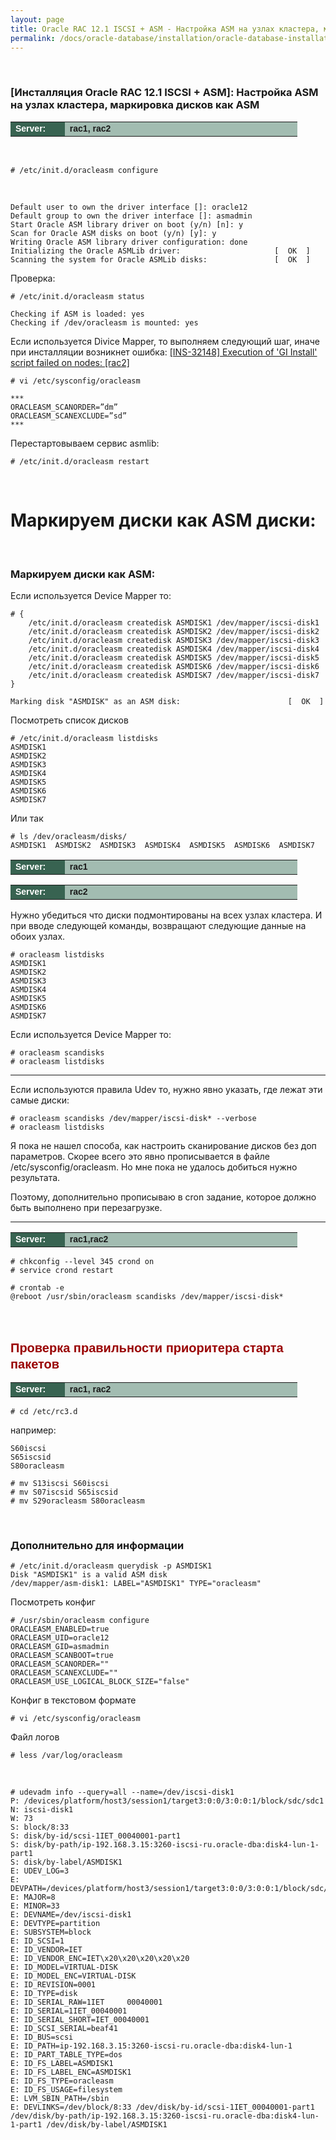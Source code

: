 ```yaml
---
layout: page
title: Oracle RAC 12.1 ISCSI + ASM - Настройка ASM на узлах кластера, маркировка дисков как ASM
permalink: /docs/oracle-database/installation/oracle-database-installation/distributed/rac/linux/6.7/oracle/12.1/iscsi-asm/prepare-asm-discs/
---
```



<br/>

### [Инсталляция Oracle RAC 12.1 ISCSI + ASM]: Настройка ASM на узлах кластера, маркировка дисков как ASM


<table cellpadding="4" cellspacing="2" align="center" border="0" width="100%">

<tr>
<td style="color: rgb(255, 255, 255);" bgcolor="#386351" width="14%"><span style="font-family: Arial,Helvetica,sans-serif; font-size: 14px;"><strong>Server:</strong></span></td>
<td height="20" bgcolor="#a2bcb1" width="60%"><span style="font-family: Arial,Helvetica,sans-serif; font-size: 14px;"><strong>rac1, rac2</strong></span></td>
</tr>

</table>

<br/>

    # /etc/init.d/oracleasm configure

<br/>

    Default user to own the driver interface []: oracle12
    Default group to own the driver interface []: asmadmin
    Start Oracle ASM library driver on boot (y/n) [n]: y
    Scan for Oracle ASM disks on boot (y/n) [y]: y
    Writing Oracle ASM library driver configuration: done
    Initializing the Oracle ASMLib driver:                     [  OK  ]
    Scanning the system for Oracle ASMLib disks:               [  OK  ]


Проверка:

    # /etc/init.d/oracleasm status

    Checking if ASM is loaded: yes
    Checking if /dev/oracleasm is mounted: yes


Если используется Divice Mapper, то выполняем следующий шаг, иначе при инсталляции возникнет ошибка: <a href="http://oracledba.net/docs/errors/ins-32148/Execution-of-GI-Install-script-failed-on-nodes/">[INS-32148] Execution of 'GI Install' script failed on nodes: [rac2]</a>



    # vi /etc/sysconfig/oracleasm

    ***
	ORACLEASM_SCANORDER=”dm”
	ORACLEASM_SCANEXCLUDE=”sd”
    ***

Перестартовываем сервис asmlib:

	# /etc/init.d/oracleasm restart

<br/>


# Маркируем диски как ASM диски:

<table cellpadding="4" cellspacing="2" align="center" border="0" width="100%">

<tr>
<td style="color: rgb(255, 255, 255);" bgcolor="#386351" width="14%"><span style="font-family: Arial,Helvetica,sans-serif; font-size: 14px;"><strong>Server:</strong></span></td>
<td height="20" bgcolor="#a2bcb1" width="60%"><span style="font-family: Arial,Helvetica,sans-serif; font-size: 14px;"><strong>rac1</strong></span></td>
</tr>

<br/>

### Маркируем диски как ASM:


Если используется Device Mapper то:


    # {
        /etc/init.d/oracleasm createdisk ASMDISK1 /dev/mapper/iscsi-disk1
        /etc/init.d/oracleasm createdisk ASMDISK2 /dev/mapper/iscsi-disk2
        /etc/init.d/oracleasm createdisk ASMDISK3 /dev/mapper/iscsi-disk3
        /etc/init.d/oracleasm createdisk ASMDISK4 /dev/mapper/iscsi-disk4
        /etc/init.d/oracleasm createdisk ASMDISK5 /dev/mapper/iscsi-disk5
        /etc/init.d/oracleasm createdisk ASMDISK6 /dev/mapper/iscsi-disk6
        /etc/init.d/oracleasm createdisk ASMDISK7 /dev/mapper/iscsi-disk7
    }

    Marking disk "ASMDISK" as an ASM disk:                        [  OK  ]


Посмотреть список дисков

    # /etc/init.d/oracleasm listdisks
    ASMDISK1
    ASMDISK2
    ASMDISK3
    ASMDISK4
    ASMDISK5
    ASMDISK6
    ASMDISK7

Или так

    # ls /dev/oracleasm/disks/
    ASMDISK1  ASMDISK2  ASMDISK3  ASMDISK4  ASMDISK5  ASMDISK6  ASMDISK7


<table cellpadding="4" cellspacing="2" align="center" border="0" width="100%">

<tr>
	<td style="color: rgb(255, 255, 255);" bgcolor="#386351" width="14%"><span style="font-family: Arial,Helvetica,sans-serif; font-size: 14px;"><strong>Server:</strong></span></td>
	<td height="20" bgcolor="#a2bcb1" width="60%"><span style="font-family: Arial,Helvetica,sans-serif; font-size: 14px;"><strong>rac2</strong></span></td>
</tr>

</table>


Нужно убедиться что диски подмонтированы на всех узлах кластера. И при вводе следующей команды, возвращают следующие данные на обоих узлах.


    # oracleasm listdisks
    ASMDISK1
    ASMDISK2
    ASMDISK3
    ASMDISK4
    ASMDISK5
    ASMDISK6
    ASMDISK7



Если используется Device Mapper то:

    # oracleasm scandisks
    # oracleasm listdisks



--------------------

Если используются правила Udev то, нужно явно указать, где лежат эти самые диски:  

    # oracleasm scandisks /dev/mapper/iscsi-disk* --verbose
    # oracleasm listdisks


Я пока не нашел способа, как настроить сканирование дисков без доп параметров. Скорее всего это явно прописывается в файле /etc/sysconfig/oracleasm. Но мне пока не удалось добиться нужно результата.

Поэтому, дополнительно прописываю в cron задание, которое должно быть выполнено при перезагрузке.

--------------------



<table cellpadding="4" cellspacing="2" align="center" border="0" width="100%">

<tr>
	<td style="color: rgb(255, 255, 255);" bgcolor="#386351" width="14%"><span style="font-family: Arial,Helvetica,sans-serif; font-size: 14px;"><strong>Server:</strong></span></td>
	<td height="20" bgcolor="#a2bcb1" width="60%"><span style="font-family: Arial,Helvetica,sans-serif; font-size: 14px;"><strong>rac1,rac2</strong></span></td>
</tr>

</table>


    # chkconfig --level 345 crond on
    # service crond restart

    # crontab -e
    @reboot /usr/sbin/oracleasm scandisks /dev/mapper/iscsi-disk*




<br/><br/>

<span style="font-size: 20px; text-align: left; line-height: 130%; font-family: Arial,Helvetica,sans-serif; color: rgb(153, 0, 0);">
<strong>Проверка правильности приоритера старта пакетов</strong></span>

<table cellpadding="4" cellspacing="2" align="center" border="0" width="100%">

<tr>
	<td style="color: rgb(255, 255, 255);" bgcolor="#386351" width="14%"><span style="font-family: Arial,Helvetica,sans-serif; font-size: 14px;"><strong>Server:</strong></span></td>
	<td height="20" bgcolor="#a2bcb1" width="60%"><span style="font-family: Arial,Helvetica,sans-serif; font-size: 14px;"><strong>rac1, rac2</strong></span></td>
</tr>

</table>


	# cd /etc/rc3.d

например:

	S60iscsi
	S65iscsid
	S80oracleasm

    # mv S13iscsi S60iscsi
    # mv S07iscsid S65iscsid
    # mv S29oracleasm S80oracleasm


<br/>

### Дополнительно для информации


    # /etc/init.d/oracleasm querydisk -p ASMDISK1
    Disk "ASMDISK1" is a valid ASM disk
    /dev/mapper/asm-disk1: LABEL="ASMDISK1" TYPE="oracleasm"



Посмотреть конфиг

    # /usr/sbin/oracleasm configure
    ORACLEASM_ENABLED=true
    ORACLEASM_UID=oracle12
    ORACLEASM_GID=asmadmin
    ORACLEASM_SCANBOOT=true
    ORACLEASM_SCANORDER=""
    ORACLEASM_SCANEXCLUDE=""
    ORACLEASM_USE_LOGICAL_BLOCK_SIZE="false"

Конфиг в текстовом формате

    # vi /etc/sysconfig/oracleasm

Файл логов

    # less /var/log/oracleasm

<br/>

    # udevadm info --query=all --name=/dev/iscsi-disk1
    P: /devices/platform/host3/session1/target3:0:0/3:0:0:1/block/sdc/sdc1
    N: iscsi-disk1
    W: 73
    S: block/8:33
    S: disk/by-id/scsi-1IET_00040001-part1
    S: disk/by-path/ip-192.168.3.15:3260-iscsi-ru.oracle-dba:disk4-lun-1-part1
    S: disk/by-label/ASMDISK1
    E: UDEV_LOG=3
    E: DEVPATH=/devices/platform/host3/session1/target3:0:0/3:0:0:1/block/sdc/sdc1
    E: MAJOR=8
    E: MINOR=33
    E: DEVNAME=/dev/iscsi-disk1
    E: DEVTYPE=partition
    E: SUBSYSTEM=block
    E: ID_SCSI=1
    E: ID_VENDOR=IET
    E: ID_VENDOR_ENC=IET\x20\x20\x20\x20\x20
    E: ID_MODEL=VIRTUAL-DISK
    E: ID_MODEL_ENC=VIRTUAL-DISK
    E: ID_REVISION=0001
    E: ID_TYPE=disk
    E: ID_SERIAL_RAW=1IET     00040001
    E: ID_SERIAL=1IET_00040001
    E: ID_SERIAL_SHORT=IET_00040001
    E: ID_SCSI_SERIAL=beaf41
    E: ID_BUS=scsi
    E: ID_PATH=ip-192.168.3.15:3260-iscsi-ru.oracle-dba:disk4-lun-1
    E: ID_PART_TABLE_TYPE=dos
    E: ID_FS_LABEL=ASMDISK1
    E: ID_FS_LABEL_ENC=ASMDISK1
    E: ID_FS_TYPE=oracleasm
    E: ID_FS_USAGE=filesystem
    E: LVM_SBIN_PATH=/sbin
    E: DEVLINKS=/dev/block/8:33 /dev/disk/by-id/scsi-1IET_00040001-part1 /dev/disk/by-path/ip-192.168.3.15:3260-iscsi-ru.oracle-dba:disk4-lun-1-part1 /dev/disk/by-label/ASMDISK1
